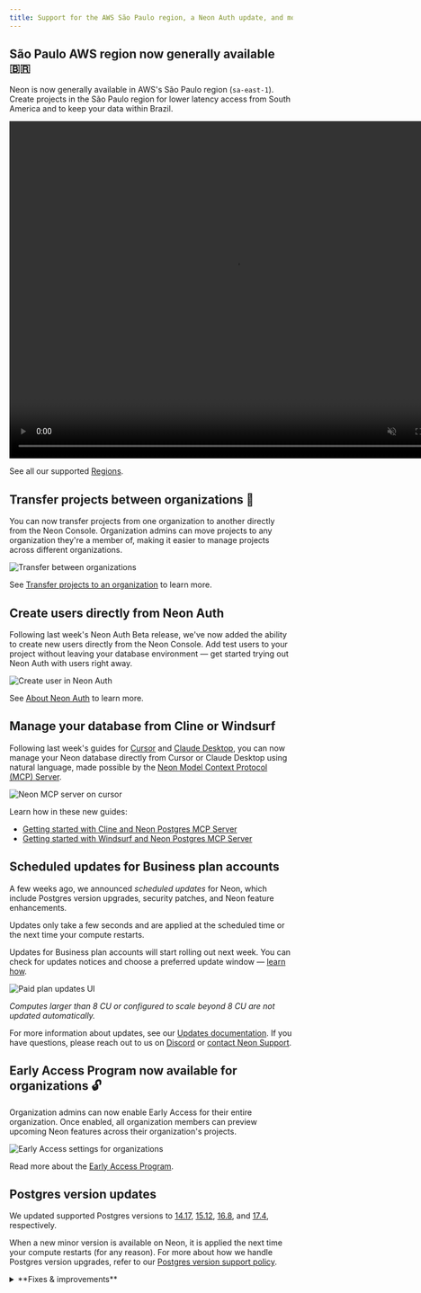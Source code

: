 ```yaml
---
title: Support for the AWS São Paulo region, a Neon Auth update, and more
---
```


## São Paulo AWS region now generally available 🇧🇷

Neon is now generally available in AWS's São Paulo region (`sa-east-1`). Create projects in the São Paulo region for lower latency access from South America and to keep your data within Brazil.

<video autoPlay playsInline muted loop width="800" height="600">
  <source type="video/mp4" src="/docs/relnotes/deploy-sao-paulo.mp4"/>
</video>

See all our supported [Regions](/docs/introduction/regions).

## Transfer projects between organizations 🔄

You can now transfer projects from one organization to another directly from the Neon Console. Organization admins can move projects to any organization they're a member of, making it easier to manage projects across different organizations.

![Transfer between organizations](/docs/relnotes/org_transfer.png)

See [Transfer projects to an organization](/docs/manage/orgs-project-transfer) to learn more.

## Create users directly from Neon Auth

Following last week's Neon Auth Beta release, we've now added the ability to create new users directly from the Neon Console. Add test users to your project without leaving your database environment — get started trying out Neon Auth with users right away.

![Create user in Neon Auth](/docs/guides/neon_auth_create_user.png)

See [About Neon Auth](/docs/guides/neon-auth) to learn more.

## Manage your database from Cline or Windsurf

Following last week's guides for [Cursor](https://neon.tech/guides/cursor-mcp-neon) and [Claude Desktop](https://neon.tech/guides/neon-mcp-server), you can now manage your Neon database directly from Cursor or Claude Desktop using natural language, made possible by the [Neon Model Context Protocol (MCP) Server](https://github.com/neondatabase/mcp-server-neon).

![Neon MCP server on cursor](/docs/relnotes/neon_cline.png)

Learn how in these new guides:

- [Getting started with Cline and Neon Postgres MCP Server](https://neon.tech/guides/cline-mcp-neon)
- [Getting started with Windsurf and Neon Postgres MCP Server](https://neon.tech/guides/windsurf-mcp-neon)

## Scheduled updates for Business plan accounts

A few weeks ago, we announced _scheduled updates_ for Neon, which include Postgres version upgrades, security patches, and Neon feature enhancements.

Updates only take a few seconds and are applied at the scheduled time or the next time your compute restarts.

Updates for Business plan accounts will start rolling out next week. You can check for updates notices and choose a preferred update window — [learn how](/docs/manage/updates#updates-on-paid-plans).

![Paid plan updates UI](/docs/manage/paid_plan_updates.png)

_Computes larger than 8 CU or configured to scale beyond 8 CU are not updated automatically._

For more information about updates, see our [Updates documentation](/docs/manage/updates). If you have questions, please reach out to us on [Discord](https://discord.gg/92vNTzKDGp) or [contact Neon Support](https://console.neon.tech/app/projects?modal=support).

## Early Access Program now available for organizations 🔓

Organization admins can now enable Early Access for their entire organization. Once enabled, all organization members can preview upcoming Neon features across their organization's projects.

![Early Access settings for organizations](/docs/relnotes/org_early_acces.png)

Read more about the [Early Access Program](/docs/introduction/early-access).

## Postgres version updates

We updated supported Postgres versions to [14.17](https://www.postgresql.org/docs/release/14.17/), [15.12](https://www.postgresql.org/docs/release/15.12/), [16.8](https://www.postgresql.org/docs/release/16.8/), and [17.4](https://www.postgresql.org/docs/release/17.4/), respectively.

When a new minor version is available on Neon, it is applied the next time your compute restarts (for any reason). For more about how we handle Postgres version upgrades, refer to our [Postgres version support policy](/docs/postgresql/postgres-version-policy).

<details>

<summary>**Fixes & improvements**</summary>

- **Neon Console**

  - **Improved concurrent operations in Console**

    Recent improvements to concurrency handling in the API are now reflected in the Console. Buttons and controls are only disabled when strictly necessary, making it easier to work with multiple branches and endpoints simultaneously.

  - Restricted Neon Auth installation and removal to organization admins only

- **Drizzle Studio update**

  We updated the Drizzle Studio integration that powers the **Tables** page in the Neon Console to version 1.0.15. For the latest improvements and fixes, see the [Neon Drizzle Studio Integration Changelog](https://github.com/neondatabase/neon-drizzle-studio-changelog/blob/main/CHANGELOG.md).

- **API Updates**

  Updated the `@neondatabase/api-client` package to include Neon Auth API endpoints

- **Neon serverless driver**

  Updated dependencies in the [Neon serverless driver](/docs/serverless/serverless-driver) to address security advisories. If you use the driver in your applications, we recommend updating it to the latest version.

- **Fixes**
  - Fixed performance issues with database and role operations by preventing duplicate API requests
  - Improved the **Restore** UI to preserve your selections when switching between restore options
  - Fixed an issue where connection strings could show the `postgres` role instead of Neon's `neondb_owner` when working with migrated databases
  - Fixed inconsistent storage usage reporting for free tier accounts, ensuring the Billing page now correctly shows total storage usage instead of GB-months

</details>
